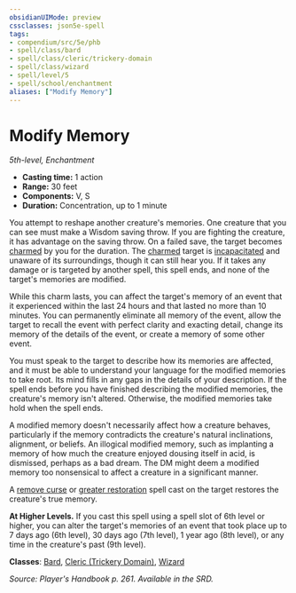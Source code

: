 ```yaml
---
obsidianUIMode: preview
cssclasses: json5e-spell
tags:
- compendium/src/5e/phb
- spell/class/bard
- spell/class/cleric/trickery-domain
- spell/class/wizard
- spell/level/5
- spell/school/enchantment
aliases: ["Modify Memory"]
---
```

# Modify Memory
*5th-level, Enchantment*  

- **Casting time:** 1 action
- **Range:** 30 feet
- **Components:** V, S
- **Duration:** Concentration, up to 1 minute

You attempt to reshape another creature's memories. One creature that you can see must make a Wisdom saving throw. If you are fighting the creature, it has advantage on the saving throw. On a failed save, the target becomes [charmed](2.%20GM%20Tools/Misc%20DND%20Handbook/compendium/rules/conditions.md#charmed) by you for the duration. The [charmed](2.%20GM%20Tools/Misc%20DND%20Handbook/compendium/rules/conditions.md#charmed) target is [incapacitated](2.%20GM%20Tools/Misc%20DND%20Handbook/compendium/rules/conditions.md#incapacitated) and unaware of its surroundings, though it can still hear you. If it takes any damage or is targeted by another spell, this spell ends, and none of the target's memories are modified.

While this charm lasts, you can affect the target's memory of an event that it experienced within the last 24 hours and that lasted no more than 10 minutes. You can permanently eliminate all memory of the event, allow the target to recall the event with perfect clarity and exacting detail, change its memory of the details of the event, or create a memory of some other event.

You must speak to the target to describe how its memories are affected, and it must be able to understand your language for the modified memories to take root. Its mind fills in any gaps in the details of your description. If the spell ends before you have finished describing the modified memories, the creature's memory isn't altered. Otherwise, the modified memories take hold when the spell ends.

A modified memory doesn't necessarily affect how a creature behaves, particularly if the memory contradicts the creature's natural inclinations, alignment, or beliefs. An illogical modified memory, such as implanting a memory of how much the creature enjoyed dousing itself in acid, is dismissed, perhaps as a bad dream. The DM might deem a modified memory too nonsensical to affect a creature in a significant manner.

A [remove curse](/compendium/spells/remove-curse.md) or [greater restoration](/compendium/spells/greater-restoration.md) spell cast on the target restores the creature's true memory.

**At Higher Levels.** If you cast this spell using a spell slot of 6th level or higher, you can alter the target's memories of an event that took place up to 7 days ago (6th level), 30 days ago (7th level), 1 year ago (8th level), or any time in the creature's past (9th level).

**Classes**: [Bard](/compendium/classes/bard.md), [Cleric (Trickery Domain)](/compendium/classes/cleric-trickery-domain.md), [Wizard](/compendium/classes/wizard.md)

*Source: Player's Handbook p. 261. Available in the SRD.*